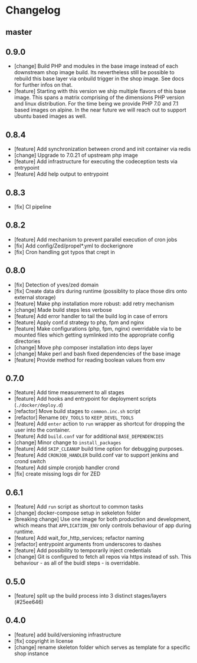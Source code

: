 
# Changelog

## master

## 0.9.0

* [change] Build PHP and modules in the base image instead of each downstream
  shop image build. Its nevertheless still be possible to rebuild this base
  layer via onbuild trigger in the shop image. See docs for further infos on
  that. 
* [feature] Starting with this version we ship multiple flavors of this base
  image. This spans a matrix comprising of the dimensions PHP version and linux
  distribution. For the time being we provide PHP 7.0 and 7.1 based images on
  alpine. In the near future we will reach out to support ubuntu based images as
  well.

## 0.8.4

* [feature] Add synchronization between crond and init container via redis
* [change] Upgrade to 7.0.21 of upstream php image
* [feature] Add infrastructure for executing the codeception tests via entrypoint
* [feature] Add help output to entrypoint

## 0.8.3

* [fix] CI pipeline

## 0.8.2

* [feature] Add mechanism to prevent parallel execution of cron jobs
* [fix] Add config/Zed/propel\*.yml to dockerignore
* [fix] Cron handling got typos that crept in

## 0.8.0

* [fix] Detection of yves/zed domain 
* [fix] Create data dirs during runtime (possiblity to place those dirs onto
        external storage)
* [feature] Make php installation more robust: add retry mechanism
* [change] Made build steps less verbose
* [feature] Add error handler to tail the build log in case of errors
* [feature] Apply conf.d strategy to php, fpm and nginx
* [feature] Make configurations (php, fpm, nginx) overridable via to be mounted
            files which getting symlinked into the appropriate config directories
* [change] Move php composer installation into deps layer
* [change] Make perl and bash fixed dependencies of the base image
* [feature] Provide method for reading boolean values from env

## 0.7.0

* [feature] Add time measurement to all stages
* [feature] Add hooks and entrypoint for deployment scripts (`./docker/deploy.d`)
* [refactor] Move build stages to `common.inc.sh` script
* [refactor] Rename `DEV_TOOLS` to `KEEP_DEVEL_TOOLS`
* [feature] Add `enter` action to `run` wrapper as shortcut for dropping the
  user into the container.
* [feature] Add `build.conf` var for additional `BASE_DEPENDENCIES`
* [change] Minor change to `install_packages`
* [feature] Add `SKIP_CLEANUP` build time option for debugging purposes.
* [feature] Add `CRONJOB_HANDLER` build.conf var to support jenkins and crond
  switch
* [feature] Add simple cronjob handler crond
* [fix] create missing logs dir for ZED

## 0.6.1

* [feature] Add `run` script as shortcut to common tasks
* [change] docker-compose setup in sekeleton folder 
* [breaking change] Use one image for both production and development, which
  means that `APPLICATION_ENV` only controls behaviour of app during runtime. 
* [feature] Add wait_for_http_services; refactor naming
* [refactor] entrypoint arguments from underscores to dashes
* [feature] Add possibility to temporarily inject credentials
* [change] Git is configured to fetch all repos via https instead of ssh. This
  behaviour - as all of the buidl steps - is overridable. 

## 0.5.0 

* [feature] split up the build process into 3 distinct stages/layers (#25ee646)

## 0.4.0 

* [feature] add build/versioning infrastructure
* [fix] copyright in license
* [change] rename skeleton folder which serves as template for a specific shop
  instance
